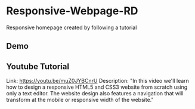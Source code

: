 # Responsive-Webpage-RD
Responsive homepage created by following a tutorial

## Demo

## Youtube Tutorial
Link: https://youtu.be/muZ0JYBCnrU
Description: "In this video we'll learn how to design a responsive HTML5 and CSS3 website from scratch using only a text editor. The website design also features a navigation that will transform at the mobile or responsive width of the website."
